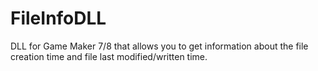 # FileInfoDLL
DLL for Game Maker 7/8 that allows you to get information about the file creation time and file last modified/written time.